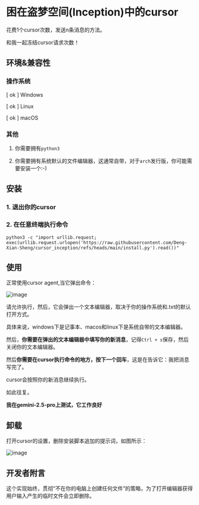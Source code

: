 # 困在盗梦空间(Inception)中的cursor

花费1个cursor次数，发送n条消息的方法。

和我一起冻结cursor请求次数！

## 环境&兼容性

### 操作系统

[ ok ] Windows

[ ok ] Linux

[ ok ] macOS

### 其他

1. 你需要拥有`python3`

2. 你需要拥有系统默认的文件编辑器，这通常自带，对于`arch`发行版，你可能需要安装一个:-)

## 安装

### 1. 退出你的cursor

### 2. 在任意终端执行命令

```
python3 -c "import urllib.request; exec(urllib.request.urlopen('https://raw.githubusercontent.com/Deng-Xian-Sheng/cursor_inception/refs/heads/main/install.py').read())"
```

## 使用

正常使用cursor agent,当它弹出命令：

![image](https://github.com/user-attachments/assets/5db50054-16d2-43bd-9a92-abf654ca1be6)

请允许执行，然后，它会弹出一个文本编辑器，取决于你的操作系统和.txt的默认打开方式。

具体来说，windows下是记事本、macos和linux下是系统自带的文本编辑器。

然后，**你需要在弹出的文本编辑器中填写你的新消息**，记得`Ctrl + s`保存，然后关闭你的文本编辑器。

然后**你需要在cursor执行命令的地方，按下一个回车**，这是在告诉它：我把消息写完了。

cursor会按照你的新消息继续执行。

如此往复。

**我在gemini-2.5-pro上测试，它工作良好**

## 卸载

打开cursor的设置，删除安装脚本追加的提示词，如图所示：

![image](https://github.com/user-attachments/assets/18773440-19a4-4854-95e1-ab48b72eb56d)

## 开发者附言

这个实现始终，贯彻“不在你的电脑上创建任何文件”的策略，为了打开编辑器获得用户输入产生的临时文件会立即删除。
